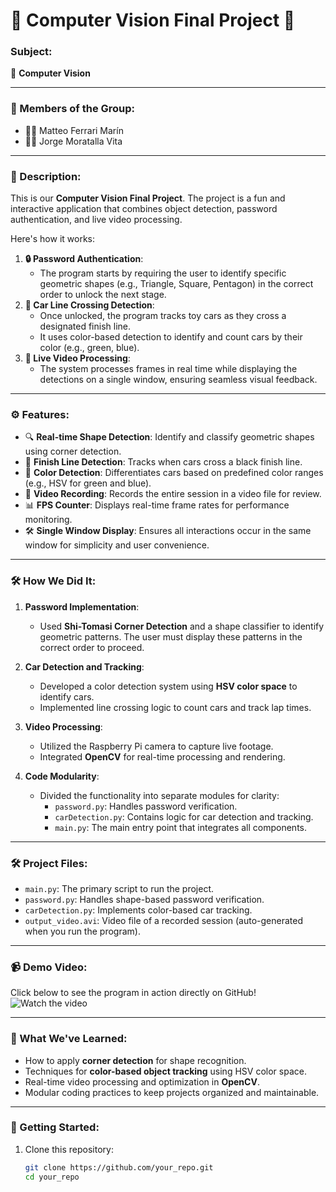 # 🚗 Computer Vision Final Project 🚦

### Subject:
📘 **Computer Vision**

---

### 👥 Members of the Group:
- 🧑‍💻 Matteo Ferrari Marín
- 🧑‍💻 Jorge Moratalla Vita

---

### 📜 Description:
This is our **Computer Vision Final Project**. The project is a fun and interactive application that combines object detection, password authentication, and live video processing. 

Here's how it works:
1. **🔒 Password Authentication**: 
   - The program starts by requiring the user to identify specific geometric shapes (e.g., Triangle, Square, Pentagon) in the correct order to unlock the next stage.
2. **🚗 Car Line Crossing Detection**: 
   - Once unlocked, the program tracks toy cars as they cross a designated finish line.
   - It uses color-based detection to identify and count cars by their color (e.g., green, blue).
3. **🎥 Live Video Processing**: 
   - The system processes frames in real time while displaying the detections on a single window, ensuring seamless visual feedback.

---

### ⚙️ Features:
- 🔍 **Real-time Shape Detection**: Identify and classify geometric shapes using corner detection.
- 🏁 **Finish Line Detection**: Tracks when cars cross a black finish line.
- 🌈 **Color Detection**: Differentiates cars based on predefined color ranges (e.g., HSV for green and blue).
- 🎥 **Video Recording**: Records the entire session in a video file for review.
- 📊 **FPS Counter**: Displays real-time frame rates for performance monitoring.
- 🛠 **Single Window Display**: Ensures all interactions occur in the same window for simplicity and user convenience.

---

### 🛠 How We Did It:
1. **Password Implementation**:  
   - Used **Shi-Tomasi Corner Detection** and a shape classifier to identify geometric patterns. The user must display these patterns in the correct order to proceed.
   
2. **Car Detection and Tracking**:  
   - Developed a color detection system using **HSV color space** to identify cars.
   - Implemented line crossing logic to count cars and track lap times.

3. **Video Processing**:  
   - Utilized the Raspberry Pi camera to capture live footage.
   - Integrated **OpenCV** for real-time processing and rendering.

4. **Code Modularity**:  
   - Divided the functionality into separate modules for clarity:
     - `password.py`: Handles password verification.
     - `carDetection.py`: Contains logic for car detection and tracking.
     - `main.py`: The main entry point that integrates all components.

---

### 🛠️ Project Files:
- `main.py`: The primary script to run the project.
- `password.py`: Handles shape-based password verification.
- `carDetection.py`: Implements color-based car tracking.
- `output_video.avi`: Video file of a recorded session (auto-generated when you run the program).

---

### 📹 Demo Video:
Click below to see the program in action directly on GitHub!  
![Watch the video](output_video_2.gif)

---

### 🎯 What We've Learned:
- How to apply **corner detection** for shape recognition.
- Techniques for **color-based object tracking** using HSV color space.
- Real-time video processing and optimization in **OpenCV**.
- Modular coding practices to keep projects organized and maintainable.

---

### 🚀 Getting Started:
1. Clone this repository:
   ```bash
   git clone https://github.com/your_repo.git
   cd your_repo

